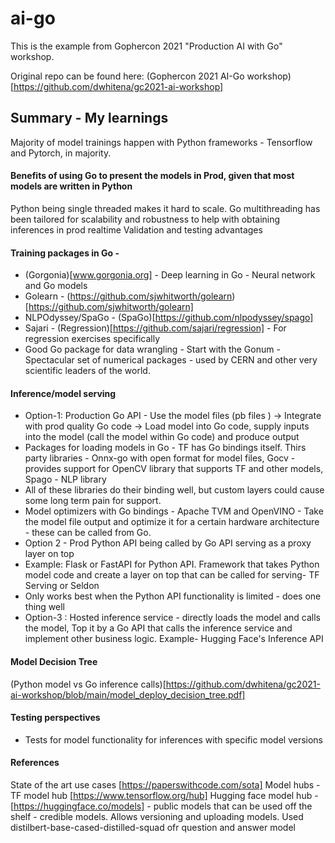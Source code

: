 # ai-go

This is the example from Gophercon 2021 "Production AI with Go" workshop.

Original repo can be found here: (Gophercon 2021 AI-Go workshop)[https://github.com/dwhitena/gc2021-ai-workshop]

## Summary - My learnings 

Majority of model trainings happen with Python frameworks - Tensorflow and Pytorch, in majority.

#### Benefits of using Go to present the models in Prod, given that most models are written in Python
Python being single threaded makes it hard to scale. 
Go multithreading has been tailored for scalability and robustness to help with obtaining inferences in prod realtime 
Validation and testing advantages

#### Training packages in Go - 
* (Gorgonia)[www.gorgonia.org] - Deep learning in Go - Neural network and Go models 
* Golearn - (https://github.com/sjwhitworth/golearn)[https://github.com/sjwhitworth/golearn]
* NLPOdyssey/SpaGo - (SpaGo)[https://github.com/nlpodyssey/spago]
* Sajari - (Regression)[https://github.com/sajari/regression] - For regression exercises specifically 
* Good Go package for data wrangling - Start with the Gonum  - Spectacular set of numerical packages - used by CERN and other very scientific leaders of the world.


#### Inference/model serving
* Option-1: Production Go API - Use the model files (pb files ) -> Integrate with prod quality Go code -> Load model into Go code, supply inputs into the model (call the model within Go code) and produce output
* Packages for loading models in Go - TF has Go bindings itself. Thirs party libraries - Onnx-go with open format for model files, Gocv - provides support for OpenCV library that supports TF and other models, Spago - NLP library
* All of these libraries do their binding well, but custom layers could cause some long term pain for support. 
* Model optimizers with Go bindings - Apache TVM and OpenVINO - Take the model file output and optimize it for a certain hardware architecture - these can be called from Go.
* Option 2 - Prod Python API being called by Go API serving as a proxy layer on top 
* Example: Flask or FastAPI for Python API. Framework that takes Python model code and create a layer on top that can be called for serving- TF Serving or Seldon
* Only works best when the Python API functionality is limited - does one thing well
* Option-3 : Hosted inference service - directly loads the model and calls the model, Top it by a Go API that calls the inference service and implement other business logic. Example- Hugging Face's Inference API


#### Model Decision Tree 
(Python model vs Go inference calls)[https://github.com/dwhitena/gc2021-ai-workshop/blob/main/model_deploy_decision_tree.pdf]

#### Testing perspectives
* Tests for model functionality for inferences with specific model versions

#### References

State of the art use cases [https://paperswithcode.com/sota]
Model hubs - TF model hub [https://www.tensorflow.org/hub]
Hugging face model hub - [https://huggingface.co/models] - public models that can be used off the shelf - credible models. Allows versioning and uploading models.
Used distilbert-base-cased-distilled-squad ofr question and answer model





